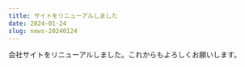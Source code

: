 ```yaml
---
title: サイトをリニューアルしました
date: 2024-01-24
slug: news-20240124
---
```


会社サイトをリニューアルしました。これからもよろしくお願いします。
